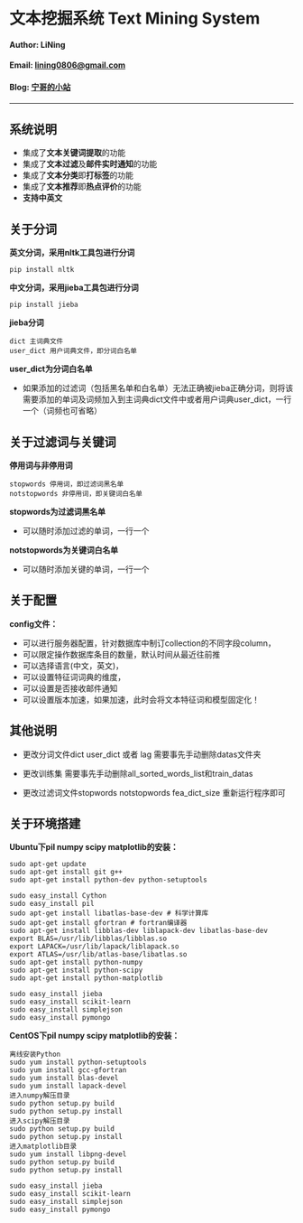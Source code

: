 # 文本挖掘系统 Text Mining System

#### Author: LiNing 
#### Email: lining0806@gmail.com
#### Blog: [宁哥的小站](http://www.lining0806.com/)

***


## 系统说明

* 集成了**文本关键词提取**的功能
* 集成了**文本过滤**及**邮件实时通知**的功能
* 集成了**文本分类**即**打标签**的功能
* 集成了**文本推荐**即**热点评价**的功能
* **支持中英文**


## 关于分词
**英文分词，采用nltk工具包进行分词**  

	pip install nltk 

**中文分词，采用jieba工具包进行分词**  

	pip install jieba 

**jieba分词**

	dict 主词典文件 
	user_dict 用户词典文件，即分词白名单 

**user_dict为分词白名单**
* 如果添加的过滤词（包括黑名单和白名单）无法正确被jieba正确分词，则将该需要添加的单词及词频加入到主词典dict文件中或者用户词典user_dict，一行一个（词频也可省略）  

## 关于过滤词与关键词

**停用词与非停用词**

	stopwords 停用词，即过滤词黑名单
	notstopwords 非停用词，即关键词白名单

**stopwords为过滤词黑名单**    
* 可以随时添加过滤的单词，一行一个  

**notstopwords为关键词白名单**  
* 可以随时添加关键的单词，一行一个  


## 关于配置

**config文件：**  
* 可以进行服务器配置，针对数据库中制订collection的不同字段column，  
* 可以限定操作数据库条目的数量，默认时间从最近往前推
* 可以选择语言(中文，英文)，  
* 可以设置特征词词典的维度，
* 可以设置是否接收邮件通知  
* 可以设置版本加速，如果加速，此时会将文本特征词和模型固定化！

## 其他说明
* 更改分词文件dict user_dict 或者 lag
需要事先手动删除datas文件夹

* 更改训练集
需要事先手动删除all_sorted_words_list和train_datas

* 更改过滤词文件stopwords notstopwords fea_dict_size
重新运行程序即可

## 关于环境搭建

**Ubuntu下pil numpy scipy matplotlib的安装：**  

    sudo apt-get update
    sudo apt-get install git g++
    sudo apt-get install python-dev python-setuptools
    
    sudo easy_install Cython 
    sudo easy_install pil
    sudo apt-get install libatlas-base-dev # 科学计算库
    sudo apt-get install gfortran # fortran编译器
    sudo apt-get install libblas-dev liblapack-dev libatlas-base-dev
    export BLAS=/usr/lib/libblas/libblas.so 
    export LAPACK=/usr/lib/lapack/liblapack.so 
    export ATLAS=/usr/lib/atlas-base/libatlas.so
    sudo apt-get install python-numpy
    sudo apt-get install python-scipy
    sudo apt-get install python-matplotlib
    
    sudo easy_install jieba
    sudo easy_install scikit-learn
    sudo easy_install simplejson
    sudo easy_install pymongo


**CentOS下pil numpy scipy matplotlib的安装：**  

    离线安装Python
    sudo yum install python-setuptools
    sudo yum install gcc-gfortran 
    sudo yum install blas-devel
    sudo yum install lapack-devel
    进入numpy解压目录
    sudo python setup.py build
    sudo python setup.py install
    进入scipy解压目录
    sudo python setup.py build
    sudo python setup.py install
    进入matplotlib目录
    sudo yum install libpng-devel
    sudo python setup.py build
    sudo python setup.py install
    
    sudo easy_install jieba
    sudo easy_install scikit-learn
    sudo easy_install simplejson
    sudo easy_install pymongo
